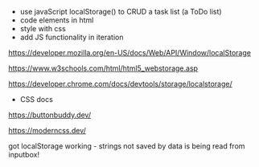 - use javaScript localStorage() to CRUD a task list (a ToDo list)
- code elements in html
- style with css
- add JS functionality in iteration

https://developer.mozilla.org/en-US/docs/Web/API/Window/localStorage

https://www.w3schools.com/html/html5_webstorage.asp

https://developer.chrome.com/docs/devtools/storage/localstorage/


- CSS docs

https://buttonbuddy.dev/

https://moderncss.dev/

got localStorage working - strings not saved by data is being read from inputbox!